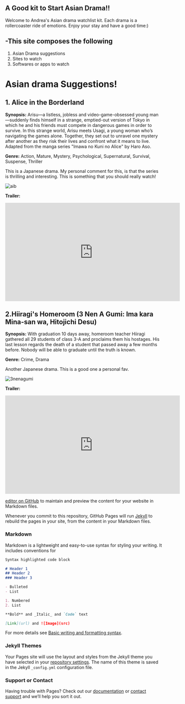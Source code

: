 ## **A Good kit to Start Asian Drama!!**
Welcome to Andrea's Asian drama watchlist kit. Each drama is a rollercoaster ride of emotions. Enjoy your stay and have a good time:)

## -This site composes the following
1. Asian Drama suggestions
2. Sites to watch
3. Softwares or apps to watch

# **Asian drama Suggestions!**
## 1. Alice in the Borderland
**Synopsis:** Arisu—a listless, jobless and video-game-obsessed young man—suddenly finds himself in a strange, emptied-out version of Tokyo in which he and his friends must compete in dangerous games in order to survive. In this strange world, Arisu meets Usagi, a young woman who’s navigating the games alone. Together, they set out to unravel one mystery after another as they risk their lives and confront what it means to live. Adapted from the manga series "Imawa no Kuni no Alice" by Haro Aso.

**Genre:**  Action, Mature, Mystery, Psychological, Supernatural, Survival, Suspense, Thriller

This is a Japanese drama. My personal comment for this, is that the series is thrilling and interesting. This is something that you should really watch!

![aib](https://user-images.githubusercontent.com/99865483/155063437-63cd47bc-7612-40b5-8ed9-c7c53202d56c.jpg)

**Trailer:**

<iframe width="560" height="315" src="https://www.youtube.com/embed/49_44FFKZ1M" title="YouTube video player" frameborder="0" allow="accelerometer; autoplay; clipboard-write; encrypted-media; gyroscope; picture-in-picture" allowfullscreen></iframe>

## 2.Hiiragi's Homeroom (3 Nen A Gumi: Ima kara Mina-san wa, Hitojichi Desu)

**Synopsis:** With graduation 10 days away, homeroom teacher Hiiragi gathered all 29 students of class 3-A and proclaims them his hostages. His last lesson regards the death of a student that passed away a few months before. Nobody will be able to graduate until the truth is known.
 
**Genre:**  Crime, Drama

Another Japanese drama. This is a good one a personal fav.

![3nenagumi](https://user-images.githubusercontent.com/99865483/155071729-6aac2908-3926-4267-8c14-ae9ad694eef1.jpg)

**Trailer:**
<iframe width="560" height="315" src="https://www.youtube.com/embed/Xp7P5Ny5bDw" title="YouTube video player" frameborder="0" allow="accelerometer; autoplay; clipboard-write; encrypted-media; gyroscope; picture-in-picture" allowfullscreen></iframe>



[editor on GitHub](https://github.com/dreanicls/Andrea-s-Asian-Drama-Watchlist-kit/edit/gh-pages/index.md) to maintain and preview the content for your website in Markdown files.

Whenever you commit to this repository, GitHub Pages will run [Jekyll](https://jekyllrb.com/) to rebuild the pages in your site, from the content in your Markdown files.

### Markdown

Markdown is a lightweight and easy-to-use syntax for styling your writing. It includes conventions for

```markdown
Syntax highlighted code block

# Header 1
## Header 2
### Header 3

- Bulleted
- List

1. Numbered
2. List

**Bold** and _Italic_ and `Code` text

[Link](url) and ![Image](src)
```

For more details see [Basic writing and formatting syntax](https://docs.github.com/en/github/writing-on-github/getting-started-with-writing-and-formatting-on-github/basic-writing-and-formatting-syntax).

### Jekyll Themes

Your Pages site will use the layout and styles from the Jekyll theme you have selected in your [repository settings](https://github.com/dreanicls/Andrea-s-Asian-Drama-Watchlist-kit/settings/pages). The name of this theme is saved in the Jekyll `_config.yml` configuration file.

### Support or Contact

Having trouble with Pages? Check out our [documentation](https://docs.github.com/categories/github-pages-basics/) or [contact support](https://support.github.com/contact) and we’ll help you sort it out.
